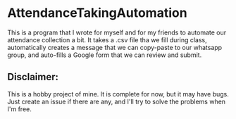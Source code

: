 # AttendanceTakingAutomation

This is a program that I wrote for myself and for my friends to automate our attendance collection a bit. It takes a .csv file tha we fill during class, automatically creates a message that we can copy-paste to our whatsapp group, and auto-fills a Google form that we can review and submit.

## Disclaimer:

This is a hobby project of mine. It is complete for now, but it may have bugs. Just create an issue if there are any, and I'll try to solve the problems when I'm free.
